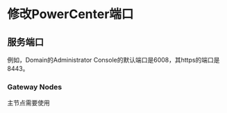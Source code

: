 # 修改PowerCenter端口

## 服务端口
例如，Domain的Administrator Console的默认端口是6008，其https的端口是8443。

### Gateway Nodes
主节点需要使用
